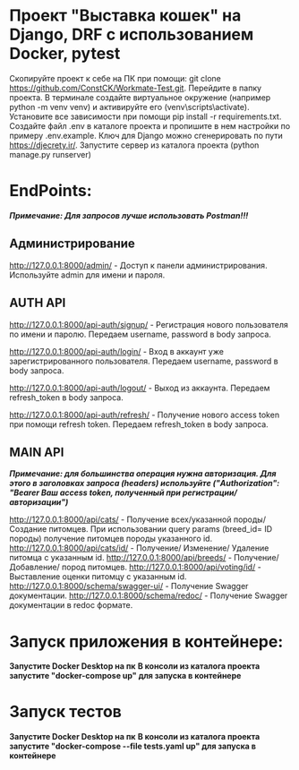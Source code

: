 # Проект "Выставка кошек" на Django, DRF с использованием  Docker, pytest

Скопируйте проект к себе на ПК при помощи: git clone https://github.com/ConstCK/Workmate-Test.git.
Перейдите в папку проекта.
В терминале создайте виртуальное окружение (например python -m venv venv) и активируйте его (venv\scripts\activate).
Установите все зависимости при помощи pip install -r requirements.txt.
Создайте файл .env в каталоге проекта и пропишите в нем настройки по примеру .env.example.
Ключ для Django можно сгенерировать по пути https://djecrety.ir/.
Запустите сервер из каталога проекта (python manage.py runserver)

# EndPoints:
**_Примечание: Для запросов лучше использовать Postman!!!_**

## Администрирование

http://127.0.0.1:8000/admin/ - Доступ к панели администрирования. Используйте admin для имени и пароля.

## AUTH API

http://127.0.0.1:8000/api-auth/signup/ - Регистрация нового пользователя по имени и паролю.
Передаем username, password в body запроса.

http://127.0.0.1:8000/api-auth/login/ - Вход в аккаунт уже зарегистрированного пользователя.
Передаем username, password в body запроса.

http://127.0.0.1:8000/api-auth/logout/ - Выход из аккаунта. Передаем refresh_token в body запроса.

http://127.0.0.1:8000/api-auth/refresh/ - Получение нового access token при помощи refresh token.
Передаем refresh_token в body запроса.

## MAIN API
**_Примечание: для большинства операция нужна авторизация. Для этого в заголовках запроса (headers) 
используйте ("Authorization": "Bearer Ваш access token, полученный при регистрации/ авторизации")_**

http://127.0.0.1:8000/api/cats/ - Получение всех/указанной породы/ Создание питомцев.
При использовании query params (breed_id= ID породы) получение питомцев породы указанного id.
http://127.0.0.1:8000/api/cats/id/ - Получение/ Изменение/ Удаление питомца с указанным id. 
http://127.0.0.1:8000/api/breeds/ - Получение/ Добавление/ пород питомцев. 
http://127.0.0.1:8000/api/voting/id/ - Выставление оценки питомцу с указанным id.
http://127.0.0.1:8000/schema/swagger-ui/ - Получение Swagger документации. 
http://127.0.0.1:8000/schema/redoc/ - Получение Swagger документации в redoc формате. 

# Запуск приложения в контейнере:

**Запустите Docker Desktop на пк**
**В консоли из каталога проекта запустите "docker-compose up" для запуска в контейнере**

# Запуск тестов

**Запустите Docker Desktop на пк**
**В консоли из каталога проекта запустите "docker-compose --file tests.yaml up" для запуска в контейнере**

